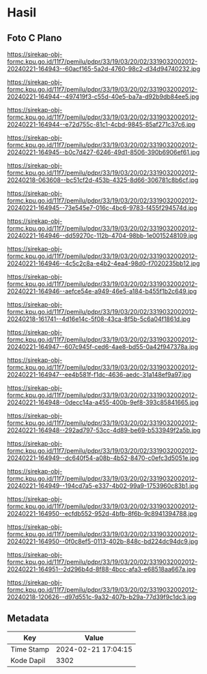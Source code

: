 # Hasil

## Foto C Plano

https://sirekap-obj-formc.kpu.go.id/11f7/pemilu/pdpr/33/19/03/20/02/3319032002012-20240221-164943--60acf165-5a2d-4760-98c2-d34d94740232.jpg

https://sirekap-obj-formc.kpu.go.id/11f7/pemilu/pdpr/33/19/03/20/02/3319032002012-20240221-164944--497419f3-c55d-40e5-ba7a-d92b9db84ee5.jpg

https://sirekap-obj-formc.kpu.go.id/11f7/pemilu/pdpr/33/19/03/20/02/3319032002012-20240221-164944--e72d755c-81c1-4cbd-9845-85af271c37c6.jpg

https://sirekap-obj-formc.kpu.go.id/11f7/pemilu/pdpr/33/19/03/20/02/3319032002012-20240221-164945--b0c7d427-6246-49d1-8506-390b6906ef61.jpg

https://sirekap-obj-formc.kpu.go.id/11f7/pemilu/pdpr/33/19/03/20/02/3319032002012-20240218-063608--bc51cf2d-453b-4325-8d66-306781c8b6cf.jpg

https://sirekap-obj-formc.kpu.go.id/11f7/pemilu/pdpr/33/19/03/20/02/3319032002012-20240221-164945--73e545e7-016c-4bc6-9783-f455f294574d.jpg

https://sirekap-obj-formc.kpu.go.id/11f7/pemilu/pdpr/33/19/03/20/02/3319032002012-20240221-164946--dd59270c-112b-4704-98bb-1e0015248109.jpg

https://sirekap-obj-formc.kpu.go.id/11f7/pemilu/pdpr/33/19/03/20/02/3319032002012-20240221-164946--4c5c2c8a-e4b2-4ea4-98d0-f7020235bb12.jpg

https://sirekap-obj-formc.kpu.go.id/11f7/pemilu/pdpr/33/19/03/20/02/3319032002012-20240221-164946--aefce54e-a949-46e5-a184-b455f1b2c649.jpg

https://sirekap-obj-formc.kpu.go.id/11f7/pemilu/pdpr/33/19/03/20/02/3319032002012-20240218-161741--4d16e14c-5f08-43ca-8f5b-5c6a04f1861d.jpg

https://sirekap-obj-formc.kpu.go.id/11f7/pemilu/pdpr/33/19/03/20/02/3319032002012-20240221-164947--607c945f-ced6-4ae8-bd55-0a42f947378a.jpg

https://sirekap-obj-formc.kpu.go.id/11f7/pemilu/pdpr/33/19/03/20/02/3319032002012-20240221-164947--ee4b581f-f1dc-4636-aedc-31a148ef9a97.jpg

https://sirekap-obj-formc.kpu.go.id/11f7/pemilu/pdpr/33/19/03/20/02/3319032002012-20240221-164948--0decc14a-a455-400b-9ef8-393c85841665.jpg

https://sirekap-obj-formc.kpu.go.id/11f7/pemilu/pdpr/33/19/03/20/02/3319032002012-20240221-164948--292ad797-53cc-4d89-be69-b533949f2a5b.jpg

https://sirekap-obj-formc.kpu.go.id/11f7/pemilu/pdpr/33/19/03/20/02/3319032002012-20240221-164949--dc640f54-a08b-4b52-8470-c0efc3d5051e.jpg

https://sirekap-obj-formc.kpu.go.id/11f7/pemilu/pdpr/33/19/03/20/02/3319032002012-20240221-164949--194cd7a5-e337-4b02-99a9-1753960c83b1.jpg

https://sirekap-obj-formc.kpu.go.id/11f7/pemilu/pdpr/33/19/03/20/02/3319032002012-20240221-164950--ecfdb552-952d-4bfb-8f6b-9c8941394788.jpg

https://sirekap-obj-formc.kpu.go.id/11f7/pemilu/pdpr/33/19/03/20/02/3319032002012-20240221-164950--0f0c8ef5-0113-402b-848c-bd224dc94dc9.jpg

https://sirekap-obj-formc.kpu.go.id/11f7/pemilu/pdpr/33/19/03/20/02/3319032002012-20240221-164951--2d296b4d-8f88-4bcc-afa3-e68518aa667a.jpg

https://sirekap-obj-formc.kpu.go.id/11f7/pemilu/pdpr/33/19/03/20/02/3319032002012-20240218-120626--d97d551c-9a32-407b-b29a-77d39f9c1dc3.jpg


## Metadata

| Key        | Value               |
| ---------- | ------------------- |
| Time Stamp | 2024-02-21 17:04:15 |
| Kode Dapil | 3302                |



